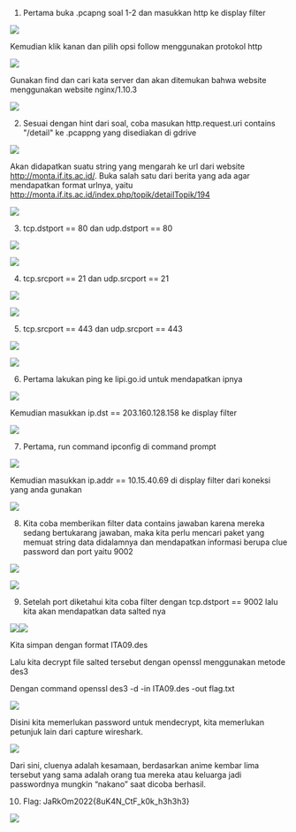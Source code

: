 ﻿1. Pertama buka .pcapng soal 1-2 dan masukkan http ke display filter

![](Aspose.Words.95029e30-4cf8-431f-be7f-f10787143d51.001.png)

Kemudian klik kanan dan pilih opsi follow menggunakan protokol http

![](Aspose.Words.95029e30-4cf8-431f-be7f-f10787143d51.001.png)

Gunakan find dan cari kata server dan akan ditemukan bahwa website menggunakan website nginx/1.10.3

![](Aspose.Words.95029e30-4cf8-431f-be7f-f10787143d51.002.png)


2. Sesuai dengan hint dari soal, coba masukan http.request.uri contains "/detail"  ke .pcappng yang disediakan di gdrive

![](Aspose.Words.95029e30-4cf8-431f-be7f-f10787143d51.001.png)

Akan didapatkan suatu string yang mengarah ke url dari website <http://monta.if.its.ac.id/>. Buka salah satu dari berita yang ada agar mendapatkan format urlnya, yaitu <http://monta.if.its.ac.id/index.php/topik/detailTopik/194>

![](Aspose.Words.95029e30-4cf8-431f-be7f-f10787143d51.003.png)


3. tcp.dstport == 80 dan udp.dstport == 80

![](Aspose.Words.95029e30-4cf8-431f-be7f-f10787143d51.001.png)

![](Aspose.Words.95029e30-4cf8-431f-be7f-f10787143d51.001.png)


4. tcp.srcport == 21 dan udp.srcport == 21

![](Aspose.Words.95029e30-4cf8-431f-be7f-f10787143d51.001.png)

![](Aspose.Words.95029e30-4cf8-431f-be7f-f10787143d51.001.png)


5. tcp.srcport == 443 dan udp.srcport == 443

![](Aspose.Words.95029e30-4cf8-431f-be7f-f10787143d51.001.png)

![](Aspose.Words.95029e30-4cf8-431f-be7f-f10787143d51.001.png)


6. Pertama lakukan ping ke lipi.go.id untuk mendapatkan ipnya 

![](Aspose.Words.95029e30-4cf8-431f-be7f-f10787143d51.004.png)

Kemudian masukkan ip.dst == 203.160.128.158 ke display filter

![](Aspose.Words.95029e30-4cf8-431f-be7f-f10787143d51.001.png)


7.  Pertama, run command ipconfig di command prompt 

![](Aspose.Words.95029e30-4cf8-431f-be7f-f10787143d51.005.png)

Kemudian masukkan ip.addr == 10.15.40.69 di display filter dari koneksi yang anda gunakan

![](Aspose.Words.95029e30-4cf8-431f-be7f-f10787143d51.001.png)


8. Kita coba memberikan filter data contains jawaban karena mereka sedang bertukarang jawaban, maka kita perlu mencari paket yang memuat string data didalamnya dan mendapatkan informasi berupa clue password dan port yaitu 9002

![](Aspose.Words.95029e30-4cf8-431f-be7f-f10787143d51.006.png)

![](Aspose.Words.95029e30-4cf8-431f-be7f-f10787143d51.007.png)


9. Setelah port diketahui kita coba filter dengan tcp.dstport == 9002 lalu kita akan mendapatkan data salted nya

![](Aspose.Words.95029e30-4cf8-431f-be7f-f10787143d51.008.png)![](Aspose.Words.95029e30-4cf8-431f-be7f-f10787143d51.009.png)

Kita simpan dengan format ITA09.des

Lalu kita decrypt file salted tersebut dengan openssl menggunakan metode des3

Dengan command openssl des3 -d -in ITA09.des -out flag.txt

![](Aspose.Words.95029e30-4cf8-431f-be7f-f10787143d51.010.png)

Disini kita memerlukan password untuk mendecrypt, kita memerlukan petunjuk lain dari capture wireshark.

![](Aspose.Words.95029e30-4cf8-431f-be7f-f10787143d51.011.png)

Dari sini, cluenya adalah kesamaan, berdasarkan anime kembar lima tersebut yang sama adalah orang tua mereka atau keluarga jadi passwordnya mungkin “nakano” saat dicoba berhasil.


10. Flag: JaRkOm2022{8uK4N\_CtF\_k0k\_h3h3h3}

![](Aspose.Words.95029e30-4cf8-431f-be7f-f10787143d51.010.png)
